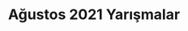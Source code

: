 ---
layout: monthly
title: "Ağustos 2021 Yarışmalar"
key: "ağustos 2021"
description: "Son başvuru tarihi Ağustos 2021 olan tüm resim yarışmaları, kitap okuma yarışmaları, senaryo yarışmaları ve edebiyat yarışmalarına bu sayfadan erişebilirsiniz "
permalink: "agustos-2021-yarismalar/"
---